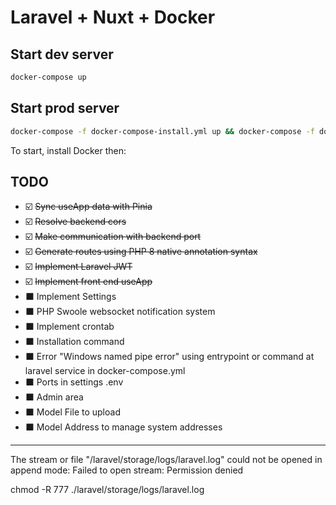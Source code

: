 # Laravel + Nuxt + Docker
## Start dev server
```bash
docker-compose up
```


## Start prod server
```bash
docker-compose -f docker-compose-install.yml up && docker-compose -f docker-compose-prod.yml up
```


To start, install Docker then:

## TODO
- ☑️ ~~Sync useApp data with Pinia~~
- ☑️ ~~Resolve backend cors~~
- ☑️ ~~Make communication with backend port~~
- ☑️ ~~Generate routes using PHP 8 native annotation syntax~~
- ☑️ ~~Implement Laravel JWT~~
- ☑️ ~~Implement front end useApp~~
- ⬛ Implement Settings
- ⬛ PHP Swoole websocket notification system
- ⬛ Implement crontab
- ⬛ Installation command
- ⬛ Error "Windows named pipe error" using entrypoint or command at laravel service in docker-compose.yml
- ⬛ Ports in settings .env
- ⬛ Admin area
- ⬛ Model File to upload
- ⬛ Model Address to manage system addresses


------
The stream or file "/laravel/storage/logs/laravel.log" could not be opened in append mode: Failed to open stream: Permission denied


chmod -R 777 ./laravel/storage/logs/laravel.log
